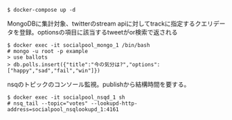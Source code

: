 ```
$ docker-compose up -d
```

MongoDBに集計対象、twitterのstream apiに対してtrackに指定するクエリデータを登録。optionsの項目に該当するtweetがor検索で返される
```
$ docker exec -it socialpool_mongo_1 /bin/bash
# mongo -u root -p example
> use ballots
> db.polls.insert({"title":"今の気分は?","options":["happy","sad","fail","win"]})
```

nsqのトピックのコンソール監視。publishから結構時間を要する。
```
$ docker exec -it socialpool_nsqd_1 sh
# nsq_tail --topic="votes" --lookupd-http-address=socialpool_nsqlookupd_1:4161
```